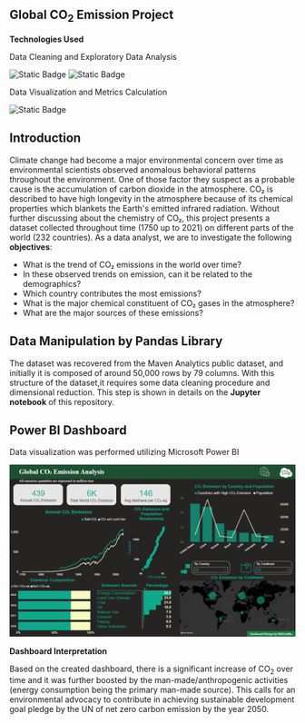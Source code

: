 <h2>Global CO<sub>2</sub> Emission Project</h2>

**Technologies Used**

Data Cleaning and Exploratory Data Analysis

![Static Badge](https://img.shields.io/badge/Python-%233776AB?style=flat-square&logo=python&logoColor=%23F0E442)
![Static Badge](https://img.shields.io/badge/Pandas-%233776AB?style=flat-square&logo=pandas&logoColor=%23150458)

Data Visualization and Metrics Calculation

![Static Badge](https://img.shields.io/badge/Power%20BI-%233776AB?style=flat-square&logo=powerbi&logoColor=%23F2C811)

<h2>Introduction</h2>
<p>Climate change had become a major environmental concern over time as environmental scientists
observed anomalous behavioral patterns throughout the environment. One of those factor they suspect as a probable cause is the accumulation of carbon dioxide in the atmosphere. CO₂ is described to have high longevity in the atmosphere because of its chemical properties which blankets the Earth's emitted infrared
radiation. Without further discussing about the chemistry of CO₂, this project presents a dataset collected
throughout time (1750 up to 2021) on different parts of the world (232 countries). As a data analyst, we
are to investigate the following <b>objectives</b>:</p>

<ul>
<li>What is the trend of CO₂ emissions in the world over time?</li>
<li>In these observed trends on emission, can it be related to the demographics? </li>
<li>Which country contributes the most emissions? </li>
<li>What is the major chemical constituent of CO₂ gases in the atmosphere? </li>
<li>What are the major sources of these emissions? </li>
</ul>

<h2>Data Manipulation by Pandas Library</h2>
<p>The dataset was recovered from the Maven Analytics public dataset, and initially it
is composed of around 50,000 rows by 79 columns. With this structure of the dataset,it requires  some data cleaning procedure and dimensional reduction. This step is shown in details on the <b>Jupyter notebook</b> of this repository.</p>

<h2>Power BI Dashboard</h2>
<p>Data visualization was performed utilizing Microsoft Power BI</p>

![Alt text](dashboard.png)

**Dashboard Interpretation**

<p>Based on the created dashboard, there is a significant increase of CO<sub>2</sub> over time and it was further boosted by the man-made/anthropogenic activities (energy consumption being the primary man-made source). This calls for an environmental advocacy to contribute in achieving sustainable development goal pledge by the UN of net zero carbon emission by the year 2050.</p>
